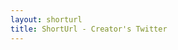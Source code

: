 ```yaml
---
layout: shorturl
title: ShortUrl - Creator's Twitter
---
```


<script>
    const url = 'https://twitter.com/CodyAnhorn';
</script>